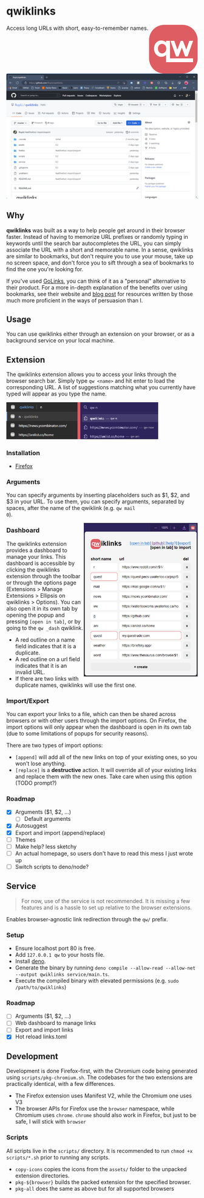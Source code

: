 # qwiklinks

<p><img align="right" src="assets/icons/qw-128.png" alt="qwiklinks Logo" /></p>
Access long URLs with short, easy-to-remember names.

<br><br><br><br>

![Demo](assets/demo.gif)

## Why

**qwiklinks** was built as a way to help people get around in their browser faster. Instead of having to memorize URL prefixes or randomly typing in keywords until the search bar autocompletes the URL, you can simply associate the URL with a short and memorable name. In a sense, qwiklinks are similar to bookmarks, but don't require you to use your mouse, take up no screen space, and don't force you to sift through a sea of bookmarks to find the one you're looking for.

If you've used [GoLinks](https://www.golinks.io/), you can think of it as a "personal" alternative to their product. For a more in-depth explanation of the benefits over using bookmarks, see their website and [blog post](https://www.golinks.com/blog/how-to-save-links-the-better-alternative-to-bookmarks/) for resources written by those much more proficient in the ways of persuasion than I.

## Usage

You can use qwiklinks either through an extension on your browser, or as a background service on your local machine.

## Extension

The qwiklinks extension allows you to access your links through the browser search bar. Simply type `qw <name>` and hit enter to load the corresponding URL. A list of suggestions matching what you currently have typed will appear as you type the name.

<img src="assets/suggest.png" alt="qwiklinks Search" width="400"/>

### Installation

- [Firefox](https://addons.mozilla.org/en-CA/firefox/addon/qwiklinks/)

### Arguments

You can specify arguments by inserting placeholders such as $1, $2, and $3 in your URL. To use them, you can specify arguments, separated by spaces, after the name of the qwiklink (e.g. <code>qw mail 0</code>).

<p>
<img align="right" src="assets/popup.png" alt="qwiklinks Extension Popup" width="300"/>
</p>

### Dashboard

The qwiklinks extension provides a dashboard to manage your links. This dashboard is accessible by clicking the qwiklinks extension through the toolbar or through the options page (Extensions > Manage Extensions > Ellipsis on qwiklinks > Options). You can also open it in its own tab by opening the popup and pressing `[open in tab]`, or by going to the `qw _dash` qwiklink.

- A red outline on a name field indicates that it is a duplicate.
- A red outline on a url field indicates that it is an invalid URL.
- If there are two links with duplicate names, qwiklinks will use the first one.

### Import/Export

You can export your links to a file, which can then be shared across browsers or with other users through the import options. On Firefox, the import options will only appear when the dashboard is open in its own tab (due to some limitations of popups for security reasons).

There are two types of import options:

- `[append]` will add all of the new links on top of your existing ones, so you won't lose anything.
- `[replace]` is a **destructive** action. It will override all of your existing links and replace them with the new ones. Take care when using this option (TODO prompt?)

### Roadmap

- [x] Arguments ($1, $2, ...)
  - [ ] Default arguments
- [x] Autosuggest
- [x] Export and import (append/replace)
- [ ] Themes
- [ ] Make help? less sketchy
- [ ] An actual homepage, so users don't have to read this mess I just wrote up
- [ ] Switch scripts to deno/node?

## Service

> For now, use of the service is not recommended. It is missing a few features and is a hassle to set up relative to the browser extensions.

Enables browser-agnostic link redirection through the `qw/` prefix.

### Setup

- Ensure localhost port 80 is free.
- Add `127.0.0.1 qw` to your hosts file.
- Install [deno](https://deno.land/).
- Generate the binary by running `deno compile --allow-read --allow-net --output qwiklinks service/main.ts`.
- Execute the compiled binary with elevated permissions (e.g. `sudo /path/to/qwiklinks`)

### Roadmap

- [ ] Arguments ($1, $2, ...)
- [ ] Web dashboard to manage links
- [ ] Export and import links
- [x] Hot reload links.toml

## Development

Development is done Firefox-first, with the Chromium code being generated using `scripts/pkg-chromium.sh`. The codebases for the two extensions are practically identical, with a few differences.

- The Firefox extension uses Manifest V2, while the Chromium one uses V3
- The browser APIs for Firefox use the `browser` namespace, while Chromium uses `chrome`. `chrome` should also work in Firefox, but just to be safe, I will stick with `browser`

### Scripts

All scripts live in the `scripts/` directory. It is recommended to run `chmod +x scripts/*.sh` prior to running any scripts.

- `copy-icons` copies the icons from the `assets/` folder to the unpacked extension directories.
- `pkg-${browser}` builds the packed extension for the specified browser.
- `pkg-all` does the same as above but for all supported browsers
